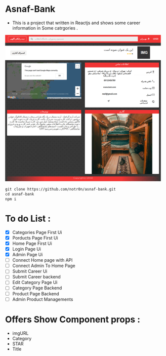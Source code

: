 # Asnaf-Bank
- This is a project that written in Reactjs and shows some career information in Some catrgories .

![alt text](https://github.com/notr0n/asnaf-bank/blob/master/preview/1.png)
```
git clone https://github.com/notr0n/asnaf-bank.git
cd asnaf-bank
npm i
```
# To do List :

- [x] Categories Page First Ui
- [x] Porducts Page First Ui
- [x] Home Page First Ui
- [x] Login Page Ui
- [x] Admin Page Ui
- [ ] Connect Home page with API
- [ ] Connect Admin To Home Page
- [ ] Submit Career Ui 
- [ ] Submit Career backend 
- [ ] Edit Category Page Ui 
- [ ] Category Page Backend
- [ ] Product Page Backend
- [ ] Admin Product Managements

# Offers Show Component props :
- imgURL
- Category
- STAR
- Title
